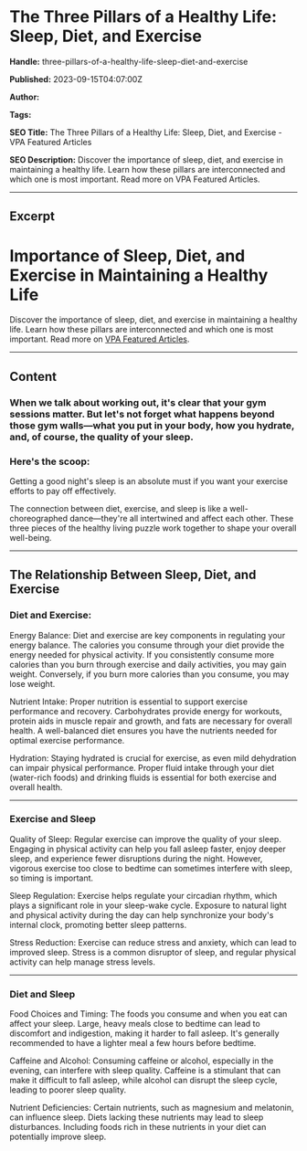 # The Three Pillars of a Healthy Life: Sleep, Diet, and Exercise

**Handle:** three-pillars-of-a-healthy-life-sleep-diet-and-exercise

**Published:** 2023-09-15T04:07:00Z

**Author:**  

**Tags:** 

**SEO Title:** The Three Pillars of a Healthy Life: Sleep, Diet, and Exercise - VPA Featured Articles

**SEO Description:** Discover the importance of sleep, diet, and exercise in maintaining a healthy life. Learn how these pillars are interconnected and which one is most important. Read more on VPA Featured Articles.

---

## Excerpt

# Importance of Sleep, Diet, and Exercise in Maintaining a Healthy Life

Discover the importance of sleep, diet, and exercise in maintaining a healthy life. Learn how these pillars are interconnected and which one is most important. Read more on [VPA Featured Articles](#).

---

## Content

### When we talk about working out, it's clear that your gym sessions matter. But let's not forget what happens beyond those gym walls—what you put in your body, how you hydrate, and, of course, the quality of your sleep.

### Here's the scoop:
Getting a good night's sleep is an absolute must if you want your exercise efforts to pay off effectively.

The connection between diet, exercise, and sleep is like a well-choreographed dance—they're all intertwined and affect each other. These three pieces of the healthy living puzzle work together to shape your overall well-being.

---

## The Relationship Between Sleep, Diet, and Exercise

### Diet and Exercise:

Energy Balance: Diet and exercise are key components in regulating your energy balance. The calories you consume through your diet provide the energy needed for physical activity. If you consistently consume more calories than you burn through exercise and daily activities, you may gain weight. Conversely, if you burn more calories than you consume, you may lose weight.

Nutrient Intake: Proper nutrition is essential to support exercise performance and recovery. Carbohydrates provide energy for workouts, protein aids in muscle repair and growth, and fats are necessary for overall health. A well-balanced diet ensures you have the nutrients needed for optimal exercise performance.

Hydration: Staying hydrated is crucial for exercise, as even mild dehydration can impair physical performance. Proper fluid intake through your diet (water-rich foods) and drinking fluids is essential for both exercise and overall health.

---

### Exercise and Sleep

Quality of Sleep: Regular exercise can improve the quality of your sleep. Engaging in physical activity can help you fall asleep faster, enjoy deeper sleep, and experience fewer disruptions during the night. However, vigorous exercise too close to bedtime can sometimes interfere with sleep, so timing is important.

Sleep Regulation: Exercise helps regulate your circadian rhythm, which plays a significant role in your sleep-wake cycle. Exposure to natural light and physical activity during the day can help synchronize your body's internal clock, promoting better sleep patterns.

Stress Reduction: Exercise can reduce stress and anxiety, which can lead to improved sleep. Stress is a common disruptor of sleep, and regular physical activity can help manage stress levels.

---

### Diet and Sleep

Food Choices and Timing: The foods you consume and when you eat can affect your sleep. Large, heavy meals close to bedtime can lead to discomfort and indigestion, making it harder to fall asleep. It's generally recommended to have a lighter meal a few hours before bedtime.

Caffeine and Alcohol: Consuming caffeine or alcohol, especially in the evening, can interfere with sleep quality. Caffeine is a stimulant that can make it difficult to fall asleep, while alcohol can disrupt the sleep cycle, leading to poorer sleep quality.

Nutrient Deficiencies: Certain nutrients, such as magnesium and melatonin, can influence sleep. Diets lacking these nutrients may lead to sleep disturbances. Including foods rich in these nutrients in your diet can potentially improve sleep.

